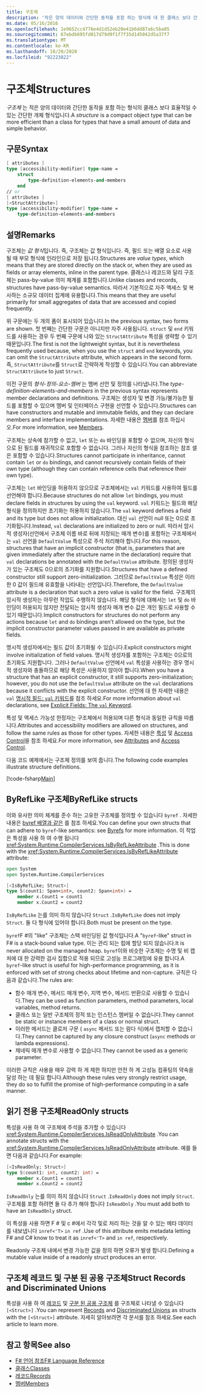 ```yaml
---
title: 구조체
description: '작은 양의 데이터와 간단한 동작을 포함 하는 형식에 대 한 클래스 보다 간결한 개체 형식에 대 한 자세한 내용은 F # 구조에 대해 알아보세요.'
ms.date: 05/16/2016
ms.openlocfilehash: 1e9652cc4776e4d1d52eb20e41b6dd87a6c5ba05
ms.sourcegitcommit: 67ebdb695fd017d79d9f1f7f35d145042d5a37f7
ms.translationtype: MT
ms.contentlocale: ko-KR
ms.lasthandoff: 10/20/2020
ms.locfileid: "92223822"
---
```

# <a name="structures"></a><span data-ttu-id="86f47-103">구조체</span><span class="sxs-lookup"><span data-stu-id="86f47-103">Structures</span></span>

<span data-ttu-id="86f47-104">*구조체* 는 적은 양의 데이터와 간단한 동작을 포함 하는 형식의 클래스 보다 효율적일 수 있는 간단한 개체 형식입니다.</span><span class="sxs-lookup"><span data-stu-id="86f47-104">A *structure* is a compact object type that can be more efficient than a class for types that have a small amount of data and simple behavior.</span></span>

## <a name="syntax"></a><span data-ttu-id="86f47-105">구문</span><span class="sxs-lookup"><span data-stu-id="86f47-105">Syntax</span></span>

```fsharp
[ attributes ]
type [accessibility-modifier] type-name =
    struct
        type-definition-elements-and-members
    end
// or
[ attributes ]
[<StructAttribute>]
type [accessibility-modifier] type-name =
    type-definition-elements-and-members
```

## <a name="remarks"></a><span data-ttu-id="86f47-106">설명</span><span class="sxs-lookup"><span data-stu-id="86f47-106">Remarks</span></span>

<span data-ttu-id="86f47-107">구조체는 *값 형식*입니다. 즉, 구조체는 값 형식입니다. 즉, 필드 또는 배열 요소로 사용 될 때 부모 형식에 인라인으로 저장 됩니다.</span><span class="sxs-lookup"><span data-stu-id="86f47-107">Structures are *value types*, which means that they are stored directly on the stack or, when they are used as fields or array elements, inline in the parent type.</span></span> <span data-ttu-id="86f47-108">클래스나 레코드와 달리 구조체는 pass-by-value 의미 체계를 포함합니다.</span><span class="sxs-lookup"><span data-stu-id="86f47-108">Unlike classes and records, structures have pass-by-value semantics.</span></span> <span data-ttu-id="86f47-109">따라서 기본적으로 자주 액세스 및 복사하는 소규모 데이터 집계에 유용합니다.</span><span class="sxs-lookup"><span data-stu-id="86f47-109">This means that they are useful primarily for small aggregates of data that are accessed and copied frequently.</span></span>

<span data-ttu-id="86f47-110">위 구문에는 두 개의 폼이 표시되어 있습니다.</span><span class="sxs-lookup"><span data-stu-id="86f47-110">In the previous syntax, two forms are shown.</span></span> <span data-ttu-id="86f47-111">첫 번째는 간단한 구문은 아니지만 자주 사용됩니다. `struct` 및 `end` 키워드를 사용하는 경우 두 번째 구문에 나와 있는 `StructAttribute` 특성을 생략할 수 있기 때문입니다.</span><span class="sxs-lookup"><span data-stu-id="86f47-111">The first is not the lightweight syntax, but it is nevertheless frequently used because, when you use the `struct` and `end` keywords, you can omit the `StructAttribute` attribute, which appears in the second form.</span></span> <span data-ttu-id="86f47-112">즉, `StructAttribute`를 `Struct`로 간략하게 작성할 수 있습니다.</span><span class="sxs-lookup"><span data-stu-id="86f47-112">You can abbreviate `StructAttribute` to just `Struct`.</span></span>

<span data-ttu-id="86f47-113">이전 구문의 *형식-정의-요소-멤버* 는 멤버 선언 및 정의를 나타냅니다.</span><span class="sxs-lookup"><span data-stu-id="86f47-113">The *type-definition-elements-and-members* in the previous syntax represents member declarations and definitions.</span></span> <span data-ttu-id="86f47-114">구조체는 생성자 및 변경 가능/불가능한 필드를 포함할 수 있으며 멤버 및 인터페이스 구현을 선언할 수 있습니다.</span><span class="sxs-lookup"><span data-stu-id="86f47-114">Structures can have constructors and mutable and immutable fields, and they can declare members and interface implementations.</span></span> <span data-ttu-id="86f47-115">자세한 내용은 [멤버](./members/index.md)를 참조 하십시오.</span><span class="sxs-lookup"><span data-stu-id="86f47-115">For more information, see [Members](./members/index.md).</span></span>

<span data-ttu-id="86f47-116">구조체는 상속에 참가할 수 없고, `let` 또는 `do` 바인딩을 포함할 수 없으며, 자신의 형식으로 된 필드를 재귀적으로 포함할 수 없습니다. 그러나 자신의 형식을 참조하는 참조 셀은 포함할 수 있습니다.</span><span class="sxs-lookup"><span data-stu-id="86f47-116">Structures cannot participate in inheritance, cannot contain `let` or `do` bindings, and cannot recursively contain fields of their own type (although they can contain reference cells that reference their own type).</span></span>

<span data-ttu-id="86f47-117">구조체는 `let` 바인딩을 허용하지 않으므로 구조체에서는 `val` 키워드를 사용하여 필드를 선언해야 합니다.</span><span class="sxs-lookup"><span data-stu-id="86f47-117">Because structures do not allow `let` bindings, you must declare fields in structures by using the `val` keyword.</span></span> <span data-ttu-id="86f47-118">`val` 키워드는 필드와 해당 형식을 정의하지만 초기화는 허용하지 않습니다.</span><span class="sxs-lookup"><span data-stu-id="86f47-118">The `val` keyword defines a field and its type but does not allow initialization.</span></span> <span data-ttu-id="86f47-119">대신 `val` 선언이 null 또는 0으로 초기화됩니다.</span><span class="sxs-lookup"><span data-stu-id="86f47-119">Instead, `val` declarations are initialized to zero or null.</span></span> <span data-ttu-id="86f47-120">따라서 암시적 생성자(선언에서 구조체 이름 바로 뒤에 지정되는 매개 변수)를 포함하는 구조체에서는 `val` 선언을 `DefaultValue` 특성으로 주석 처리해야 합니다.</span><span class="sxs-lookup"><span data-stu-id="86f47-120">For this reason, structures that have an implicit constructor (that is, parameters that are given immediately after the structure name in the declaration) require that `val` declarations be annotated with the `DefaultValue` attribute.</span></span> <span data-ttu-id="86f47-121">정의된 생성자가 있는 구조체도 0으로의 초기화를 지원합니다.</span><span class="sxs-lookup"><span data-stu-id="86f47-121">Structures that have a defined constructor still support zero-initialization.</span></span> <span data-ttu-id="86f47-122">그러므로 `DefaultValue` 특성은 이러한 0 값이 필드에 유효함을 나타내는 선언입니다.</span><span class="sxs-lookup"><span data-stu-id="86f47-122">Therefore, the `DefaultValue` attribute is a declaration that such a zero value is valid for the field.</span></span> <span data-ttu-id="86f47-123">구조체의 암시적 생성자는 아무런 작업도 수행하지 않습니다. 해당 형식에 대해서는 `let` 및 `do` 바인딩이 허용되지 않지만 전달되는 암시적 생성자 매개 변수 값은 개인 필드로 사용할 수 있기 때문입니다.</span><span class="sxs-lookup"><span data-stu-id="86f47-123">Implicit constructors for structures do not perform any actions because `let` and `do` bindings aren’t allowed on the type, but the implicit constructor parameter values passed in are available as private fields.</span></span>

<span data-ttu-id="86f47-124">명시적 생성자에서는 필드 값이 초기화될 수 있습니다.</span><span class="sxs-lookup"><span data-stu-id="86f47-124">Explicit constructors might involve initialization of field values.</span></span> <span data-ttu-id="86f47-125">명시적 생성자를 포함하는 구조체는 0으로의 초기화도 지원합니다. 그러나 `DefaultValue` 선언에서 `val` 특성을 사용하는 경우 명시적 생성자와 충돌하므로 해당 특성은 사용하지 않아야 합니다.</span><span class="sxs-lookup"><span data-stu-id="86f47-125">When you have a structure that has an explicit constructor, it still supports zero-initialization; however, you do not use the `DefaultValue` attribute on the `val` declarations because it conflicts with the explicit constructor.</span></span> <span data-ttu-id="86f47-126">선언에 대 한 자세한 내용은 `val` [명시적 필드: `val` 키워드](./members/explicit-fields-the-val-keyword.md)를 참조 하세요.</span><span class="sxs-lookup"><span data-stu-id="86f47-126">For more information about `val` declarations, see [Explicit Fields: The `val` Keyword](./members/explicit-fields-the-val-keyword.md).</span></span>

<span data-ttu-id="86f47-127">특성 및 액세스 가능성 한정자는 구조체에서 허용되며 다른 형식과 동일한 규칙을 따릅니다.</span><span class="sxs-lookup"><span data-stu-id="86f47-127">Attributes and accessibility modifiers are allowed on structures, and follow the same rules as those for other types.</span></span> <span data-ttu-id="86f47-128">자세한 내용은 [특성](attributes.md) 및 [Access Control](access-control.md)을 참조 하세요.</span><span class="sxs-lookup"><span data-stu-id="86f47-128">For more information, see [Attributes](attributes.md) and [Access Control](access-control.md).</span></span>

<span data-ttu-id="86f47-129">다음 코드 예제에서는 구조체 정의를 보여 줍니다.</span><span class="sxs-lookup"><span data-stu-id="86f47-129">The following code examples illustrate structure definitions.</span></span>

[!code-fsharp[Main](~/samples/snippets/fsharp/lang-ref-1/snippet2501.fs)]

## <a name="byreflike-structs"></a><span data-ttu-id="86f47-130">ByRefLike 구조체</span><span class="sxs-lookup"><span data-stu-id="86f47-130">ByRefLike structs</span></span>

<span data-ttu-id="86f47-131">이와 유사한 의미 체계를 준수 하는 고유한 구조체를 정의할 수 있습니다 `byref` . 자세한 내용은 [byref 배열과 같은](byrefs.md) 를 참조 하세요.</span><span class="sxs-lookup"><span data-stu-id="86f47-131">You can define your own structs that can adhere to `byref`-like semantics: see [Byrefs](byrefs.md) for more information.</span></span> <span data-ttu-id="86f47-132">이 작업은 특성을 사용 하 여 수행 됩니다 <xref:System.Runtime.CompilerServices.IsByRefLikeAttribute> .</span><span class="sxs-lookup"><span data-stu-id="86f47-132">This is done with the <xref:System.Runtime.CompilerServices.IsByRefLikeAttribute> attribute:</span></span>

```fsharp
open System
open System.Runtime.CompilerServices

[<IsByRefLike; Struct>]
type S(count1: Span<int>, count2: Span<int>) =
    member x.Count1 = count1
    member x.Count2 = count2
```

<span data-ttu-id="86f47-133">`IsByRefLike` 는를 의미 하지 않습니다 `Struct` .</span><span class="sxs-lookup"><span data-stu-id="86f47-133">`IsByRefLike` does not imply `Struct`.</span></span> <span data-ttu-id="86f47-134">둘 다 형식에 있어야 합니다.</span><span class="sxs-lookup"><span data-stu-id="86f47-134">Both must be present on the type.</span></span>

<span data-ttu-id="86f47-135">`byref`F #의 "like" 구조체는 스택 바인딩된 값 형식입니다.</span><span class="sxs-lookup"><span data-stu-id="86f47-135">A "`byref`-like" struct in F# is a stack-bound value type.</span></span> <span data-ttu-id="86f47-136">이는 관리 되는 힙에 할당 되지 않습니다.</span><span class="sxs-lookup"><span data-stu-id="86f47-136">It is never allocated on the managed heap.</span></span> <span data-ttu-id="86f47-137">`byref`이와 비슷한 구조체는 수명 및 비 캡처에 대 한 강력한 검사 집합으로 적용 되므로 고성능 프로그래밍에 유용 합니다.</span><span class="sxs-lookup"><span data-stu-id="86f47-137">A `byref`-like struct is useful for high-performance programming, as it is enforced with set of strong checks about lifetime and non-capture.</span></span> <span data-ttu-id="86f47-138">규칙은 다음과 같습니다.</span><span class="sxs-lookup"><span data-stu-id="86f47-138">The rules are:</span></span>

- <span data-ttu-id="86f47-139">함수 매개 변수, 메서드 매개 변수, 지역 변수, 메서드 반환으로 사용할 수 있습니다.</span><span class="sxs-lookup"><span data-stu-id="86f47-139">They can be used as function parameters, method parameters, local variables, method returns.</span></span>
- <span data-ttu-id="86f47-140">클래스 또는 일반 구조체의 정적 또는 인스턴스 멤버일 수 없습니다.</span><span class="sxs-lookup"><span data-stu-id="86f47-140">They cannot be static or instance members of a class or normal struct.</span></span>
- <span data-ttu-id="86f47-141">이러한 메서드는 클로저 구문 ( `async` 메서드 또는 람다 식)에서 캡처할 수 없습니다.</span><span class="sxs-lookup"><span data-stu-id="86f47-141">They cannot be captured by any closure construct (`async` methods or lambda expressions).</span></span>
- <span data-ttu-id="86f47-142">제네릭 매개 변수로 사용할 수 없습니다.</span><span class="sxs-lookup"><span data-stu-id="86f47-142">They cannot be used as a generic parameter.</span></span>

<span data-ttu-id="86f47-143">이러한 규칙은 사용을 매우 강력 하 게 제한 하지만 안전 하 게 고성능 컴퓨팅의 약속을 달성 하는 데 필요 합니다.</span><span class="sxs-lookup"><span data-stu-id="86f47-143">Although these rules very strongly restrict usage, they do so to fulfill the promise of high-performance computing in a safe manner.</span></span>

## <a name="readonly-structs"></a><span data-ttu-id="86f47-144">읽기 전용 구조체</span><span class="sxs-lookup"><span data-stu-id="86f47-144">ReadOnly structs</span></span>

<span data-ttu-id="86f47-145">특성을 사용 하 여 구조체에 주석을 추가할 수 있습니다 <xref:System.Runtime.CompilerServices.IsReadOnlyAttribute> .</span><span class="sxs-lookup"><span data-stu-id="86f47-145">You can annotate structs with the <xref:System.Runtime.CompilerServices.IsReadOnlyAttribute> attribute.</span></span> <span data-ttu-id="86f47-146">예를 들면 다음과 같습니다.</span><span class="sxs-lookup"><span data-stu-id="86f47-146">For example:</span></span>

```fsharp
[<IsReadOnly; Struct>]
type S(count1: int, count2: int) =
    member x.Count1 = count1
    member x.Count2 = count2
```

<span data-ttu-id="86f47-147">`IsReadOnly` 는를 의미 하지 않습니다 `Struct` .</span><span class="sxs-lookup"><span data-stu-id="86f47-147">`IsReadOnly` does not imply `Struct`.</span></span> <span data-ttu-id="86f47-148">구조체를 포함 하려면 둘 다 추가 해야 합니다 `IsReadOnly` .</span><span class="sxs-lookup"><span data-stu-id="86f47-148">You must add both to have an `IsReadOnly` struct.</span></span>

<span data-ttu-id="86f47-149">이 특성을 사용 하면 F # 및 c #에서 각각 및로 처리 하는 것을 알 수 있는 메타 데이터를 내보냅니다 `inref<'T>` `in ref` .</span><span class="sxs-lookup"><span data-stu-id="86f47-149">Use of this attribute emits metadata letting F# and C# know to treat it as `inref<'T>` and `in ref`, respectively.</span></span>

<span data-ttu-id="86f47-150">Readonly 구조체 내에서 변경 가능한 값을 정의 하면 오류가 발생 합니다.</span><span class="sxs-lookup"><span data-stu-id="86f47-150">Defining a mutable value inside of a readonly struct produces an error.</span></span>

## <a name="struct-records-and-discriminated-unions"></a><span data-ttu-id="86f47-151">구조체 레코드 및 구분 된 공용 구조체</span><span class="sxs-lookup"><span data-stu-id="86f47-151">Struct Records and Discriminated Unions</span></span>

<span data-ttu-id="86f47-152">특성을 사용 하 여 [레코드](records.md) 및 [구분 된 공용 구조체](discriminated-unions.md) 를 구조체로 나타낼 수 있습니다 `[<Struct>]` .</span><span class="sxs-lookup"><span data-stu-id="86f47-152">You can represent [Records](records.md) and [Discriminated Unions](discriminated-unions.md) as structs with the `[<Struct>]` attribute.</span></span>  <span data-ttu-id="86f47-153">자세히 알아보려면 각 문서를 참조 하세요.</span><span class="sxs-lookup"><span data-stu-id="86f47-153">See each article to learn more.</span></span>

## <a name="see-also"></a><span data-ttu-id="86f47-154">참고 항목</span><span class="sxs-lookup"><span data-stu-id="86f47-154">See also</span></span>

- [<span data-ttu-id="86f47-155">F# 언어 참조</span><span class="sxs-lookup"><span data-stu-id="86f47-155">F# Language Reference</span></span>](index.md)
- [<span data-ttu-id="86f47-156">클래스</span><span class="sxs-lookup"><span data-stu-id="86f47-156">Classes</span></span>](classes.md)
- [<span data-ttu-id="86f47-157">레코드</span><span class="sxs-lookup"><span data-stu-id="86f47-157">Records</span></span>](records.md)
- [<span data-ttu-id="86f47-158">멤버</span><span class="sxs-lookup"><span data-stu-id="86f47-158">Members</span></span>](./members/index.md)
